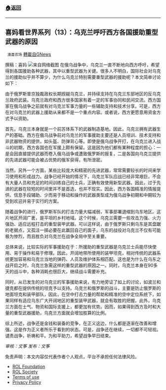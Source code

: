 ###  [:house:返回](README.md)
---


## 喜妈看世界系列（13）：乌克兰呼吁西方各国援助重型武器的原因
` 澳喜农场` [轉載自GNews](https://gnews.org/zh-hans/2612989/)

撰稿：喜妈
 ![](https://assets.gnews.org/wp-content/uploads/2022/05/017_1653655904.jpg)来自网络截图 
在俄乌战争中，乌克兰一直不断地向西方呼吁，希望得到各国援助各种武器，其中以重型武器为关键。很多人不明白，国际社会对乌克兰的援助似乎并不算少，为什么乌克兰特别需要重型武器的援助呢？本文简单讨论如下：
 
由于俄罗斯普京独裁政权长期觊觎乌克兰，并持续支持在乌克兰东部地区的反乌克兰政府武装。乌克兰政府和西方很多国家有着一定的军事协同和民间交流。西方国家在俄乌战争之前就有对乌克兰军事力量的一些辅助支持和技术分享。可是，西方在对乌克兰的武器上援助从来都不是一个重点内容。或者说，西方更愿意用资金方式予以资助。
 
首先，乌克兰本身就是一个前苏体系下的武器制造基地。因此，乌克兰拥有武器生产的基础。西方在俄乌战争前对乌克兰的军事援助主要还是人员培训、技术支持和非武器物资的提供，如头盔、防弹背心等。即使是俄乌战争开打，在乌克兰进入战斗的初期，西方各国也在军援上颇有保留。这是因为他们都有某种程度的担心：一是会因直接提供武器而卷入俄乌战争或遭致俄罗斯的报复，二是各国向乌克兰提供的先进武器可能会被占优势的俄军获得，有所泄密。
 
当然，另外一个方面，某些比较庞大和精密的先进武器，常常需要较长的时间来学习使用和形成战力。战争已经开始的情况下，乌克兰军队应战已经非常艰巨，不会有大量人员和充足的时间训练自己的士兵，正确有效使用新型武器。因此，过于先进的武器在较短的时间里并不是首选，也并不现实。因此，西方各国精准的情报提供、信息手段辅助、少而易于移动和操作的武器类型成为俄乌战争初期和中期较为受到欢迎并易于实行的方案。
 
随着战争的进行，俄罗斯军队的打击力量大幅减弱，军事部署退缩到乌东地区。这片地区开阔广袤，是平坦的乡村地域。这个时候，乌克兰需要一些攻击力强、火力强劲、适应远程打击的重型装甲武器。可以这样说，由于俄罗斯只剩乌东是其盘踞的老据点，又孤注一掷必要在此赢回自己的面子，乌东的战役对乌克兰不仅有可能极为惨烈，而且胜负对乌克兰在战争全局中至关重要。
 
总体来说，比较实际的军事援助在于：所援助的重型武器是乌克兰士兵能尽快使用、易于操作和易于修理。因此，开阔地带所使用的装甲坦克，相对传统的武器系统更加容易和乌克兰当地的弹药、人员及维护体系相匹配。这也是为什么在乌东之战开启之时，乌克兰急需这样的重型武器的原因之一。同时，乌克兰本身在90多天的战斗中，各种消耗也很巨大，继续战斗需要补充。
 
同时，从已发生的对乌克兰的军事援助来说，有力地旁证了如上的讨论，如波兰和捷克都在提供传统的坦克予以支持。乌克兰和俄罗斯的战斗，主要是防止俄罗斯的地面坦克和装甲部队，因此，在空中打击力量的帮助和精准的空中定位系统下，如果同样有适应乌东广大开阔地区的重型装甲武器，就会有取胜的把握。此外，乌克兰方面在士气、物资和国际支援上，都更加有优势。因而，如果得到西方及时和大量的重型武器援助，乌克兰方面就会增加胜算的比例。
 
综上所述，战争还是金钱和装备的竞争，在正义这边，什么都是逐渐在改善和增强。这是作为正义者所乐于看到的状态。可是，战争还在继续，一切都不可轻视。谴责战争，祈祷和平。为和平助力，希望战争早日结束。
 
*审核：文筝*
*发布：文筝*

免责声明：本文内容仅代表作者个人观点，平台不承担任何法律风险。
  
- [ROL Foundation](https://rolfoundation.org/)
- [ROL Society](https://rolsociety.org/)
- [Terms of use](https://gnews.org/terms-of-use-3/)
- [Privacy Policy](https://gnews.org/privacy-policy/)
